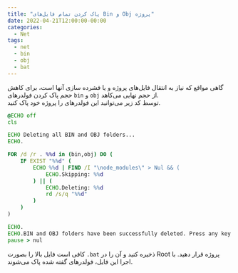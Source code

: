 ```yaml
---
title: "پاک کردن تمام فایل‌های Bin و Obj پروژه"
date: 2022-04-21T12:00:00-00:00
categories:
  - Net
tags:
  - net
  - bin
  - obj
  - bat
---
```


گاهی مواقع که نیاز به انتقال فایل‌های پروژه و یا فشرده سازی آنها است، برای کاهش حجم پاک کردن فولدرهای `bin` و `obj` از حجم نهایی می‌کاهد.  
توسط کد زیر می‌توانید این فولدرهای را پروژه خود پاک کنید.  


```bat
@ECHO off
cls

ECHO Deleting all BIN and OBJ folders...
ECHO.

FOR /d /r . %%d in (bin,obj) DO (
	IF EXIST "%%d" (		 	 
		ECHO %%d | FIND /I "\node_modules\" > Nul && ( 
			ECHO.Skipping: %%d
		) || (
			ECHO.Deleting: %%d
			rd /s/q "%%d"
		)
	)
)

ECHO.
ECHO.BIN and OBJ folders have been successfully deleted. Press any key to exit.
pause > nul
```

کافی است فایل بالا را بصورت `.bat` ذخیره کنید و آن را در Root پروژه قرار دهید. با اجرا این فایل، فولدرهای گفته شده پاک می‌شوند.  